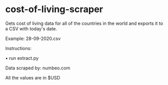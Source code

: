 # cost-of-living-scraper

Gets cost of living data for all of the countries in the world and exports it to a CSV with today's date.

Example: 28-09-2020.csv

Instructions:

• run extract.py

Data scraped by: numbeo.com

All the values are in $USD
